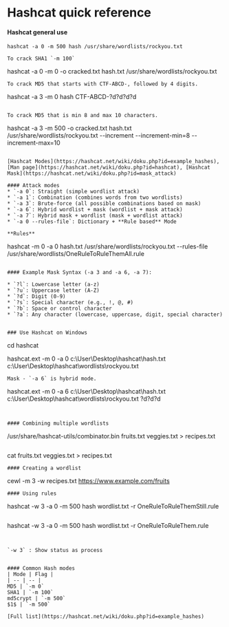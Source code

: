 # Hashcat quick reference

#### Hashcat general use

```
hashcat -a 0 -m 500 hash /usr/share/wordlists/rockyou.txt
```
```
To crack SHA1 `-m 100` 
```
hashcat -a 0 -m 0 -o cracked.txt hash.txt /usr/share/wordlists/rockyou.txt
```
To crack MD5 that starts with CTF-ABCD-, followed by 4 digits.
```
hashcat -a 3 -m 0 hash CTF-ABCD-?d?d?d?d
```

To crack MD5 that is min 8 and max 10 characters. 
```
hashcat -a 3 -m 500  -o cracked.txt hash.txt /usr/share/wordlists/rockyou.txt --increment --increment-min=8 --increment-max=10
```

[Hashcat Modes](https://hashcat.net/wiki/doku.php?id=example_hashes), [Man page](https://hashcat.net/wiki/doku.php?id=hashcat), [Hashcat Mask](https://hashcat.net/wiki/doku.php?id=mask_attack)

#### Attack modes
* `-a 0`: Straight (simple wordlist attack)
* `-a 1`: Combination (combines words from two wordlists)
* `-a 3`: Brute-force (all possible combinations based on mask)
* `-a 6`: Hybrid wordlist + mask (wordlist + mask attack)
* `-a 7`: Hybrid mask + wordlist (mask + wordlist attack)
* `-a 0 --rules-file`: Dictionary + **Rule based** Mode

**Rules**
```
hashcat -m 0 -a 0 hash.txt /usr/share/wordlists/rockyou.txt --rules-file /usr/share/wordlists/OneRuleToRuleThemAll.rule
```

#### Example Mask Syntax (-a 3 and -a 6, -a 7):

* `?l`: Lowercase letter (a-z)
* `?u`: Uppercase letter (A-Z)
* `?d`: Digit (0-9)
* `?s`: Special character (e.g., !, @, #)
* `?b`: Space or control character
* `?a`: Any character (lowercase, uppercase, digit, special character)


### Use Hashcat on Windows
```
cd hashcat

hashcat.ext -m 0 -a 0 c:\User\Desktop\hashcat\hash.txt c:\User\Desktop\hashcat\wordlists\rockyou.txt
```
Mask - `-a 6` is hybrid mode. 
```
hashcat.ext -m 0 -a 6 c:\User\Desktop\hashcat\hash.txt c:\User\Desktop\hashcat\wordlists\rockyou.txt  ?d?d?d
```


#### Combining multiple wordlists
```
/usr/share/hashcat-utils/combinator.bin fruits.txt veggies.txt > recipes.txt
```
```
cat  fruits.txt veggies.txt > recipes.txt
```
#### Creating a wordlist
```
cewl -m 3 -w recipes.txt https://www.example.com/fruits
```
#### Using rules
```
hashcat -w 3 -a 0 -m 500 hash wordlist.txt -r OneRuleToRuleThemStill.rule
```
```
hashcat -w 3 -a 0 -m 500 hash wordlist.txt -r OneRuleToRuleThem.rule
```


`-w 3` : Show status as process


#### Common Hash modes
| Mode | Flag |
| -- | -- |
MD5 | `-m 0`
SHA1 | `-m 100`
md5crypt | `-m 500`
$1$ | `-m 500`

[Full list](https://hashcat.net/wiki/doku.php?id=example_hashes)
